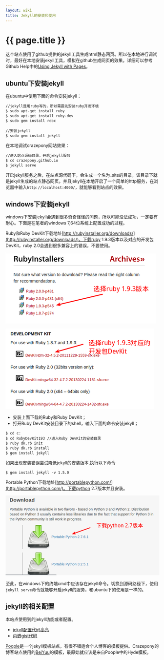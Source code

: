 ```yaml
---
layout: wiki
title: Jekyll的安装和使用
---
```


# {{ page.title }}

这个站点使用了github提供的jekyll工具生成html静态网页。所以在本地进行调试时，最好在本地安装jekyll工具，模拟在github生成网页的效果。详细可以参考Github Help中的[Using Jekyll with Pages](https://help.github.com/articles/using-jekyll-with-pages)。

## ubuntu下安装jekyll
在ubuntu中使用下面的命令安装jekyll：

~~~
//jekyll是用ruby写的，所以需要先安装ruby开发环境
$ sudo apt-get install ruby
$ sudo apt-get install ruby-dev
$ sudo gem install rdoc

//安装jekyll
$ sudo gem install jekyll
~~~

在本地调试crazepony网站效果：

~~~
//进入站点源码目录，开启jekyll服务
$ cd crazepony.github.io
$ jekyll serve

~~~

开启jekyll服务之后，在站点源代码下，会生成一个名为_site的目录，该目录下就是jekyll生成的站点静态网页。并且jekyll在本地开启了一个简单的http服务，在浏览器中输入`http://localhost:4000/`，就能够看到站点的效果。

## windows下安装jekyll
windows下安装jekyll会遇到很多奇奇怪怪的问题，所以可能没法成功，一定要有耐心。下面是在笔者的windows 7,64位系统上配置成功的过程。

Ruby和Ruby DevKit下载地址[http://rubyinstaller.org/downloads/](http://rubyinstaller.org/downloads/)。下载ruby 1.9.3版本以及对应的开发包DevKit，ruby 2.0会遇到很多兼容上的错误，不要使用。

![](/assets/img/ruby.png)

![](/assets/img/ruby-devkit.png)

* 安装上面下载的Ruby和Ruby DevKit；
* 打开Ruby DevKit安装目录下的shell，输入下面的命令安装jekyll；

~~~
$ cd c:
$ cd RubyDevKit193 //进入Ruby DevKit的安装目录
$ ruby dk.rb init
$ ruby dk.rb install
$ gem install jekyll
~~~


如果出现安装错误尝试降低jekyll的安装版本,执行以下命令
~~~
$ gem install jekyll -v 1.5.0
~~~


Portable Python下载地址[http://portablepython.com/](http://portablepython.com/)。下载python 2.7版本并且安装。

![](/assets/img/python.png)

至此，在windows下的终端cmd中应该存在jekyll命令。切换到源码路径下，使用`jekyll serve`命令就能够开启jekyll的服务，和ubuntu下的使用是一样的。

## jekyll的相关配置

本站点使用到的jekyll功能或者配置。

* [jekyll配置代码高亮](http://jekyllrb.com/docs/templates/#code-snippet-highlighting)
* [内嵌gist代码](http://jekyllrb.com/docs/templates/#gist)

[Poople](http://getpoole.com/)是一个jekyll模板站点，有很不错适合个人博客的模板提供。Crazepony的博客站点使用的[BeiYuu](http://beiyuu.com/)的模板，最原始就应该是来自Poople中的Hyde模板。
